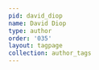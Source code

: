 ```yaml
---
pid: david_diop
name: David Diop
type: author
order: '035'
layout: tagpage
collection: author_tags
---
```

